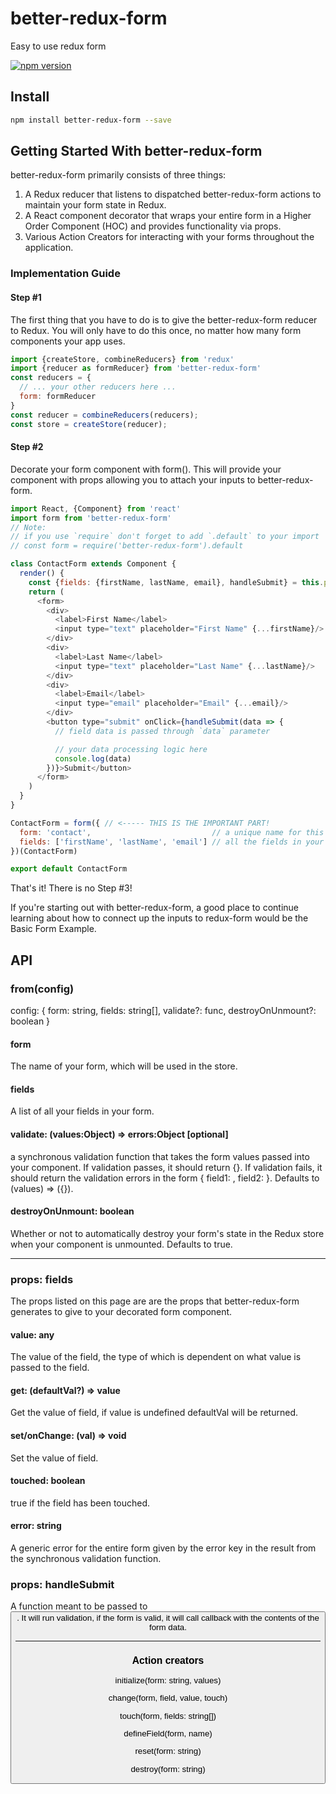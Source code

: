 # better-redux-form

Easy to use redux form

[![npm version](https://badge.fury.io/js/better-redux-form.svg)](https://badge.fury.io/js/better-redux-form)

## Install

``` bash
npm install better-redux-form --save
```

## Getting Started With better-redux-form

better-redux-form primarily consists of three things:

1. A Redux reducer that listens to dispatched better-redux-form actions to maintain your form state in Redux.
2. A React component decorator that wraps your entire form in a Higher Order Component (HOC) and provides functionality via props.
3. Various Action Creators for interacting with your forms throughout the application.

### Implementation Guide

#### Step #1

The first thing that you have to do is to give the better-redux-form reducer to Redux. You will only have to do this once, no matter how many form components your app uses.

```js
import {createStore, combineReducers} from 'redux'
import {reducer as formReducer} from 'better-redux-form'
const reducers = {
  // ... your other reducers here ...
  form: formReducer
}
const reducer = combineReducers(reducers);
const store = createStore(reducer);
```
#### Step #2

Decorate your form component with form(). This will provide your component with props allowing you to attach your inputs to better-redux-form.

```js
import React, {Component} from 'react'
import form from 'better-redux-form'
// Note:
// if you use `require` don't forget to add `.default` to your import
// const form = require('better-redux-form').default

class ContactForm extends Component {
  render() {
    const {fields: {firstName, lastName, email}, handleSubmit} = this.props;
    return (
      <form>
        <div>
          <label>First Name</label>
          <input type="text" placeholder="First Name" {...firstName}/>
        </div>
        <div>
          <label>Last Name</label>
          <input type="text" placeholder="Last Name" {...lastName}/>
        </div>
        <div>
          <label>Email</label>
          <input type="email" placeholder="Email" {...email}/>
        </div>
        <button type="submit" onClick={handleSubmit(data => {
          // field data is passed through `data` parameter

          // your data processing logic here
          console.log(data)
        })}>Submit</button>
      </form>
    )
  }
}

ContactForm = form({ // <----- THIS IS THE IMPORTANT PART!
  form: 'contact',                           // a unique name for this form
  fields: ['firstName', 'lastName', 'email'] // all the fields in your form
})(ContactForm)

export default ContactForm
```

That's it! There is no Step #3!

If you're starting out with better-redux-form, a good place to continue learning about how to connect up the inputs to redux-form would be the Basic Form Example.

## API

### from(config)

config: { form: string, fields: string[], validate?: func, destroyOnUnmount?: boolean }

#### form

The name of your form, which will be used in the store.

#### fields

A list of all your fields in your form.

#### validate: (values:Object) => errors:Object [optional]

a synchronous validation function that takes the form values passed into your component. If validation passes, it should return {}. If validation fails, it should return the validation errors in the form { field1: <String>, field2: <String> }. Defaults to (values) => ({}).

#### destroyOnUnmount: boolean

Whether or not to automatically destroy your form's state in the Redux store when your component is unmounted. Defaults to true.

---

### props: fields

The props listed on this page are are the props that better-redux-form generates to give to your decorated form component.

#### value: any

The value of the field, the type of which is dependent on what value is passed to the field.

#### get: (defaultVal?) => value

Get the value of field, if value is undefined defaultVal will be returned.

#### set/onChange: (val) => void

Set the value of field.

#### touched: boolean

true if the field has been touched.

#### error: string

A generic error for the entire form given by the error key in the result from the synchronous validation function.

### props: handleSubmit

A function meant to be passed to <button onClick={handleSubmit(callback)}>. It will run validation, if the form is valid, it will call callback with the contents of the form data.

---

### Action creators

initialize(form: string, values)

change(form, field, value, touch)

touch(form, fields: string[])

defineField(form, name)

reset(form: string)

destroy(form: string)
